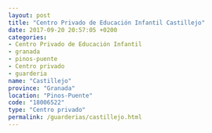 ```yaml
---
layout: post
title: "Centro Privado de Educación Infantil Castillejo"
date: 2017-09-20 20:57:05 +0200
categories:
- Centro Privado de Educación Infantil
- granada
- pinos-puente
- Centro privado
- guarderia
name: "Castillejo"
province: "Granada"
location: "Pinos-Puente"
code: "18006522"
type: "Centro privado"
permalink: /guarderias/castillejo.html
---
```


